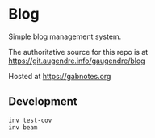 # Blog

Simple blog management system.

The authoritative source for this repo is at https://git.augendre.info/gaugendre/blog

Hosted at https://gabnotes.org

## Development
```shell
inv test-cov
inv beam
```
